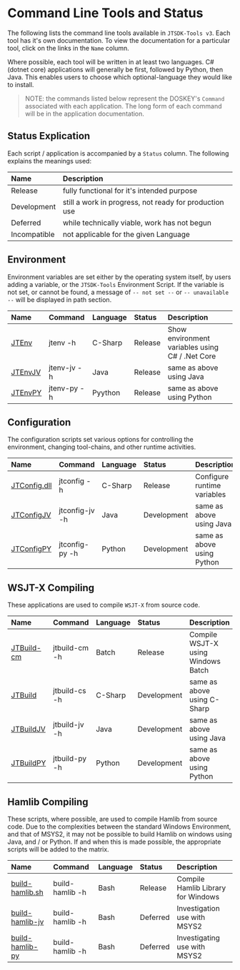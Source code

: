 # Command Line Tools and Status

The following lists the command line tools available in `JTSDK-Tools v3`. Each
tool has it's own documentation. To view the documentation for a particular
tool, click on the links in the `Name` column.

Where possible, each tool will be written in at least two languages. C# (dotnet core)
applications will generally be first, followed by Python, then Java. This enables
users to choose which optional-language they would like to install.

>NOTE: the commands listed below represent the DOSKEY's `Command` associated with
each application. The long form of each command will be in the application
documentation.

## Status Explication

Each script / application is accompanied by a `Status` column. The following
explains the meanings used:

|Name | Description |
|:-----|:------|
| Release      | fully functional for it's intended purpose
| Development  | still a work in progress, not ready for production use
| Deferred     | while technically viable, work has not begun
| Incompatible | not applicable for the given Language

## Environment

Environment variables are set either by the operating system itself, by users
adding a variable, or the `JTSDK-Tools` Environment Script. If the variable is
not set, or cannot be found, a message of `-- not set --` or `-- unavailable --`
will be displayed in path section.

|Name | Command | Language | Status | Description |
|:-----|:-----|:-----|:-----|:-----|
[JTEnv](tools/JTEnv.md)      | jtenv -h    | C-Sharp | Release | Show environment variables using C# / .Net Core
[JTEnvJV](tools/JTEnvJV.md)  | jtenv-jv -h | Java    | Release | same as above using Java
[JTEnvPY ](tools/JTEnvPY.md) | jtenv-py -h | Pyython | Release | same as above using Python

## Configuration

The configuration scripts set various options for controlling the environment,
changing tool-chains, and other runtime activities.

|Name | Command | Language | Status | Description |
|:-----|:-----|:-----|:-----|:-----|
[JTConfig.dll](tools/JTConfig.md)   | jtconfig -h    | C-Sharp | Release     | Configure runtime variables
[JTConfigJV](tools/JTConfigJV.md ) | jtconfig-jv -h | Java    | Development | same as above using Java
[JTConfigPY](tools/JTConfigPY.md)  | jtconfig-py -h | Python  | Development | same as above using Python

## WSJT-X Compiling

These applications are used to compile `WSJT-X` from source code.

|Name | Command | Language | Status | Description |
|:-----|:-----|:-----|:-----|:-----|
[JTBuild-cm](tools/JTBuild-cm.md) | jtbuild-cm -h | Batch   | Release     | Compile WSJT-X using Windows Batch
[JTBuild](tools/JTBuild.md)       | jtbuild-cs -h | C-Sharp | Development | same as above using C-Sharp
[JTBuildJV](tools/JTBuildJV.md)      | jtbuild-jv -h | Java    | Development | same as above using Java
[JTBuildPY](tools/JTBuildPY.md)      | jtbuild-py -h | Python  | Development | same as above using Python

## Hamlib Compiling

These scripts, where possible, are used to compile Hamlib from source code. Due
to the complexities between the standard Windows Environment, and that of MSYS2,
it may not be possible to build Hamlib on windows using Java, and / or Python.
If and when this is made possible, the appropriate scripts will be added to the
matrix.

|Name | Command | Language | Status| Description |
:-----|:-----|:-----|:-----|:-----|
[build-hamlib.sh](tools/JTCOnfig-cs.md)  | build-hamlib -h | Bash | Release | Compile Hamlib Library for Windows
[build-hamlib-jv]()  | build-hamlib -h | Bash | Deferred | Investigation use with MSYS2
[build-hamlib-py]()  | build-hamlib -h | Bash | Deferred | Investigating use with MSYS2
